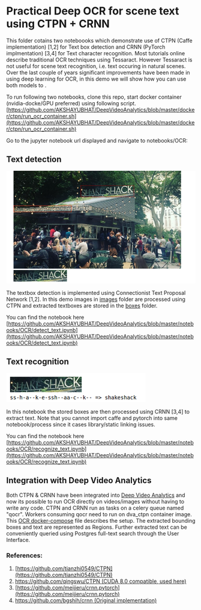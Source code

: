 # Practical Deep OCR for scene text using CTPN + CRNN

This folder cotains two noteboooks which demonstrate use of CTPN (Caffe implementation) [1,2] for
Text box detection and CRNN (PyTorch implmentation) [3,4] for Text character recognition. Most tutorials
online describe traditional OCR techniques using Tessaract. However Tessaract is not useful for scene text recognition, 
i.e. text occuring in natural scenes. Over the last couple of years significant improvements have been made in using 
deep learning for OCR, in this demo we will show how you can use both models to .

To run following two notebooks, clone this repo, start docker container (nvidia-docke/GPU preferred) using following script.
[https://github.com/AKSHAYUBHAT/DeepVideoAnalytics/blob/master/docker/ctpn/run_ocr_container.sh](https://github.com/AKSHAYUBHAT/DeepVideoAnalytics/blob/master/docker/ctpn/run_ocr_container.sh)

Go to the jupyter notebook url displayed and navigate to notebooks/OCR:

## Text detection

![detection](notebooks/OCR/detection.png "detection")

The textbox detection is implemented using Connectionist Text Proposal Network [1,2].
In this demo images in [images](/notebooks/OCR/images/) folder are processed using CTPN and extracted textboxes are stored in the [boxes](/notebooks/OCR/boxes/)
folder. 

You can find the notebook here
[https://github.com/AKSHAYUBHAT/DeepVideoAnalytics/blob/master/notebooks/OCR/detect_text.ipynb](https://github.com/AKSHAYUBHAT/DeepVideoAnalytics/blob/master/notebooks/OCR/detect_text.ipynb)



## Text recognition

![recognition](notebooks/OCR/recognition.png "recognition")

In this notebook the stored boxes are then processed using CRNN [3,4] to extract text. 
Note that you cannot import caffe and pytorch into same notebook/process since it cases library/static linking issues.

You can find the notebook here
[https://github.com/AKSHAYUBHAT/DeepVideoAnalytics/blob/master/notebooks/OCR/recognize_text.ipynb](https://github.com/AKSHAYUBHAT/DeepVideoAnalytics/blob/master/notebooks/OCR/recognize_text.ipynb)


## Integration with Deep Video Analytics

Both CTPN & CRNN have been integrated into [Deep Video Analytics](https://www.deepvideoanalytics.com) and now its possible to run OCR directly on videos/images
without having to write any code. CTPN and CRNN run as tasks on a celery queue named "qocr". Workers consuming qocr need to run on
dva_ctpn container image. This [OCR docker-compose](https://github.com/AKSHAYUBHAT/DeepVideoAnalytics/blob/master/docker/custom_compose/docker-compose-gpu-ocr.yml) file describes the setup. The extracted bounding boxes and text are 
represented as Regions. Further extracted text can be conveniently queried using Postgres full-text search through the User Interface.



### References:

1. [https://github.com/tianzhi0549/CTPN](https://github.com/tianzhi0549/CTPN)
2. [https://github.com/qingswu/CTPN (CUDA 8.0 compatible, used here)](https://github.com/qingswu/CTPN)
3. [https://github.com/meijieru/crnn.pytorch](https://github.com/meijieru/crnn.pytorch)
4. [https://github.com/bgshih/crnn (Original implementation)](https://github.com/bgshih/crnn)
